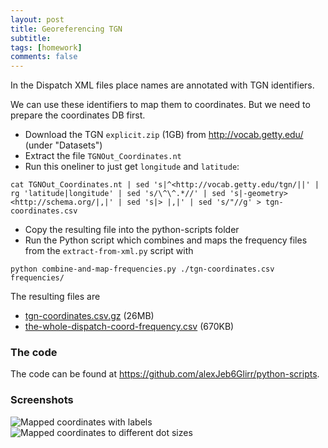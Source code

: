 ```yaml
---
layout: post
title: Georeferencing TGN
subtitle:
tags: [homework]
comments: false
---
```


In the Dispatch XML files place names are annotated with TGN identifiers.

We can use these identifiers to map them to coordinates.
But we need to prepare the coordinates DB first.

- Download the TGN `explicit.zip` (1GB) from <http://vocab.getty.edu/> (under "Datasets")
- Extract the file `TGNOut_Coordinates.nt`
- Run this oneliner to just get `longitude` and `latitude`:

```shell
cat TGNOut_Coordinates.nt | sed 's|^<http://vocab.getty.edu/tgn/||' | rg 'latitude|longitude' | sed 's/\^\^.*//' | sed 's|-geometry> <http://schema.org/|,|' | sed 's|> |,|' | sed 's/"//g' > tgn-coordinates.csv
```

- Copy the resulting file into the python-scripts folder
- Run the Python script which combines and maps the frequency files from the `extract-from-xml.py` script with

```shell
python combine-and-map-frequencies.py ./tgn-coordinates.csv  frequencies/
```

The resulting files are

- [tgn-coordinates.csv.gz](../../assets/tgn-coordinates.csv.gz) (26MB)
- [the-whole-dispatch-coord-frequency.csv](../../assets/the-whole-dispatch-coord-frequency.csv) (670KB)

### The code

The code can be found at <https://github.com/alexJeb6Glirr/python-scripts>.

### Screenshots

![Mapped coordinates with labels](../../assets/mapped-with-labels.png)
![Mapped coordinates to different dot sizes](../../assets/mapped-to-dot-sizes.png)
